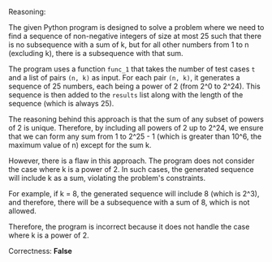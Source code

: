 Reasoning:

The given Python program is designed to solve a problem where we need to find a sequence of non-negative integers of size at most 25 such that there is no subsequence with a sum of k, but for all other numbers from 1 to n (excluding k), there is a subsequence with that sum.

The program uses a function `func_1` that takes the number of test cases `t` and a list of pairs `(n, k)` as input. For each pair `(n, k)`, it generates a sequence of 25 numbers, each being a power of 2 (from 2^0 to 2^24). This sequence is then added to the `results` list along with the length of the sequence (which is always 25).

The reasoning behind this approach is that the sum of any subset of powers of 2 is unique. Therefore, by including all powers of 2 up to 2^24, we ensure that we can form any sum from 1 to 2^25 - 1 (which is greater than 10^6, the maximum value of n) except for the sum k.

However, there is a flaw in this approach. The program does not consider the case where k is a power of 2. In such cases, the generated sequence will include k as a sum, violating the problem's constraints.

For example, if k = 8, the generated sequence will include 8 (which is 2^3), and therefore, there will be a subsequence with a sum of 8, which is not allowed.

Therefore, the program is incorrect because it does not handle the case where k is a power of 2.

Correctness: **False**